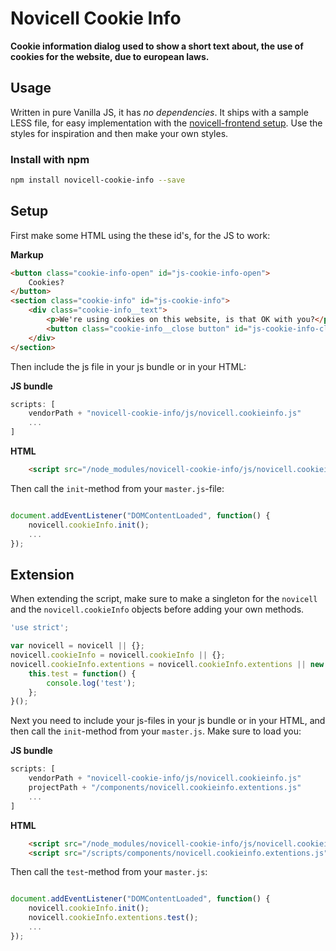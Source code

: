 # Novicell Cookie Info
**Cookie information dialog used to show a short text about, the use of cookies for the website, due to european laws.**

## Usage

Written in pure Vanilla JS, it has *no dependencies*. It ships with a sample LESS file, for easy implementation with the [novicell-frontend setup](https://github.com/Novicell/novicell-frontend). Use the styles for inspiration and then make your own styles.

### Install with npm

```bash
npm install novicell-cookie-info --save
```

## Setup

First make some HTML using the these id's, for the JS to work:

**Markup**
```html
<button class="cookie-info-open" id="js-cookie-info-open">
    Cookies?
</button>
<section class="cookie-info" id="js-cookie-info">
    <div class="cookie-info__text">
        <p>We're using cookies on this website, is that OK with you?</p>
        <button class="cookie-info__close button" id="js-cookie-info-close">Fine with me :)</button>
    </div>
</section>
```

Then include the js file in your js bundle or in your HTML:

**JS bundle**
```javascript
scripts: [
    vendorPath + "novicell-cookie-info/js/novicell.cookieinfo.js"
    ...
]
```

**HTML**
```html
    <script src="/node_modules/novicell-cookie-info/js/novicell.cookieinfo.js"></script>
```

Then call the `init`-method from your `master.js`-file:
```javascript

document.addEventListener("DOMContentLoaded", function() {
    novicell.cookieInfo.init();
    ...
});
```

## Extension

When extending the script, make sure to make a singleton for the `novicell` and the `novicell.cookieInfo` objects before adding your own methods.

```javascript
'use strict';

var novicell = novicell || {};
novicell.cookieInfo = novicell.cookieInfo || {};
novicell.cookieInfo.extentions = novicell.cookieInfo.extentions || new function () {
    this.test = function() {
        console.log('test');
    };
}();
```
Next you need to include your js-files in your js bundle or in your HTML, and then call the `init`-method from your `master.js`.
Make sure to load you:

**JS bundle**
```javascript
scripts: [
    vendorPath + "novicell-cookie-info/js/novicell.cookieinfo.js"
    projectPath + "/components/novicell.cookieinfo.extentions.js"
    ...
]
```

**HTML**
```html
    <script src="/node_modules/novicell-cookie-info/js/novicell.cookieinfo.js"></script>
    <script src="/scripts/components/novicell.cookieinfo.extentions.js"></script>
```

Then call the `test`-method from your `master.js`:
```javascript

document.addEventListener("DOMContentLoaded", function() {
    novicell.cookieInfo.init();
    novicell.cookieInfo.extentions.test();
    ...
});
```